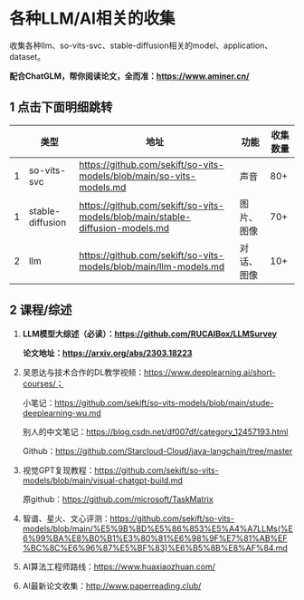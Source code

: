 # 各种LLM/AI相关的收集
收集各种llm、so-vits-svc、stable-diffusion相关的model、application、dataset。

**配合ChatGLM，帮你阅读论文，全而准：https://www.aminer.cn/**

## 1 点击下面明细跳转

|      | 类型             | 地址                                                         | 功能       | 收集数量 |
| ---- | ---------------- | ------------------------------------------------------------ | ---------- | -------- |
| 1    | so-vits-svc      | https://github.com/sekift/so-vits-models/blob/main/so-vits-models.md | 声音       | 80+      |
| 1    | stable-diffusion | https://github.com/sekift/so-vits-models/blob/main/stable-diffusion-models.md | 图片、图像 | 70+      |
| 2    | llm              | https://github.com/sekift/so-vits-models/blob/main/llm-models.md | 对话、图像 | 10+      |

## 2 课程/综述

1. **LLM模型大综述（必读）：https://github.com/RUCAIBox/LLMSurvey**

   **论文地址：https://arxiv.org/abs/2303.18223**

2. 吴恩达与技术合作的DL教学视频：https://www.deeplearning.ai/short-courses/；

   小笔记：https://github.com/sekift/so-vits-models/blob/main/stude-deeplearning-wu.md

   别人的中文笔记：https://blog.csdn.net/df007df/category_12457193.html

   Github：https://github.com/Starcloud-Cloud/java-langchain/tree/master

3. 视觉GPT复现教程：https://github.com/sekift/so-vits-models/blob/main/visual-chatgpt-build.md

   原github：https://github.com/microsoft/TaskMatrix

4. 智谱、星火、文心评测：https://github.com/sekift/so-vits-models/blob/main/%E5%9B%BD%E5%86%853%E5%A4%A7LLMs(%E6%99%BA%E8%B0%B1%E3%80%81%E6%98%9F%E7%81%AB%EF%BC%8C%E6%96%87%E5%BF%83)%E6%B5%8B%E8%AF%84.md

5. AI算法工程师路线：https://www.huaxiaozhuan.com/

6. AI最新论文收集：http://www.paperreading.club/

